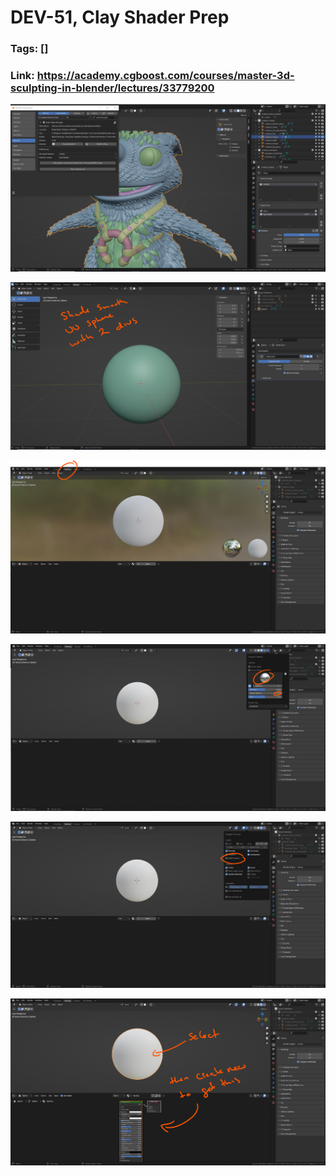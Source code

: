 # DEV-51, Clay Shader Prep
### Tags: []
### Link: <https://academy.cgboost.com/courses/master-3d-sculpting-in-blender/lectures/33779200>

![](../images/DEV-51/DEV-51-A1.png)

![](../images/DEV-51/DEV-51-A2.png)

![](../images/DEV-51/DEV-51-A3.png)

![](../images/DEV-51/DEV-51-A4.png)

![](../images/DEV-51/DEV-51-A5.png)

![](../images/DEV-51/DEV-51-A6.png)





